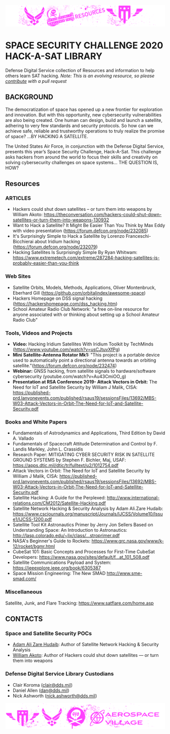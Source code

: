 ![alt text](./graphics/DDS-HASlibrary-logo.png "Space Security Challeng 2020 Logo")

# SPACE SECURITY CHALLENGE 2020 HACK-A-SAT LIBRARY

Defense Digital Service collection of Resources and information to help others learn SAT hacking. *Note: This is an evolving resource, so please [contribute](./HASlibrary-contribute-instrxns.md) with a pull request*

## BACKGROUND
 
The democratization of space has opened up a new frontier for exploration and innovation.  But with this opportunity, new cybersecurity vulnerabilities are also being created. One human can design, build and launch a satellite, adhering to very few standards and security protocols. So how can we achieve safe, reliable and trustworthy operations to truly realize the promise of space?  ...BY HACKING A SATELLITE.

The United States Air Force, in conjunction with the Defense Digital Service, presents this year’s Space Security Challenge, Hack-A-Sat. This challenge asks hackers from around the world to focus their skills and creativity on solving cybersecurity challenges on space systems... THE QUESTION IS, HOW?

## Resources
### ARTICLES
- Hackers could shut down satellites – or turn them into weapons by William Akoto: https://theconversation.com/hackers-could-shut-down-satellites-or-turn-them-into-weapons-130932
- Want to Hack a Satellite? It Might Be Easier Than You Think by Max Eddy with video presentation (https://forum.defcon.org/node/232085)
- It's Surprisingly Simple to Hack a Satellite by Lorenzo Franceschi-Bicchierai about Iridium hacking (https://forum.defcon.org/node/232079)
- Hacking Satellites Is Surprisingly Simple By Ryan Whitwam: https://www.extremetech.com/extreme/287284-hacking-satellites-is-probably-easier-than-you-think

### Web Sites
- Satellite Orbits, Models, Methods, Applications, Oliver Montenbruck, Eberhard Gill (https://github.com/orbitalindex/awesome-space)
- Hackers Homepage on DSS signal hacking (https://hackershomepage.com/dss_hacking.htm)
- School Amateur Radio Club Network: "a free on-line resource for anyone associated with or thinking about setting up a School Amateur Radio Club"

### Tools, Videos and Projects
- **Video:** Hacking Iridium Satellites With Iridium Toolkit by TechMinds (https://www.youtube.com/watch?v=usCJtuvXfPg)
- **Mini Satellite-Antenna Rotator Mk1:** "This project is a portable device used to automatically point a directional antenna towards an orbiting satellite."(https://forum.defcon.org/node/232474)
- **Webinar:** GNSS hacking, from satellite signals to hardware/software cybersecurity (youtube.com/watch?v=Au43CmiOO_g)
- **Presentation at RSA Conference 2019- Attack Vectors in Orbit:** The Need for IoT and Satellite Security by William J Malik, CISA: https://published-prd.lanyonevents.com/published/rsaus19/sessionsFiles/13692/MBS-W03-Attack-Vectors-in-Orbit-The-Need-for-IoT-and-Satellite-Security.pdf

### Books and White Papers
- Fundamentals of Astrodynamics and Applications, Third Edition by David A. Vallado
- Fundamentals of Spacecraft Attitude Determination and Control by F. Landis Markley, John L. Crassidis
- Research Paper: MITIGATING CYBER SECURITY RISK IN SATELLITE GROUND SYSTEMS by Stephen F. Bichler, Maj, USAF: https://apps.dtic.mil/dtic/tr/fulltext/u2/1012754.pdf
- Attack Vectors in Orbit: The Need for IoT and Satellite Security by William J Malik, CISA: https://published-prd.lanyonevents.com/published/rsaus19/sessionsFiles/13692/MBS-W03-Attack-Vectors-in-Orbit-The-Need-for-IoT-and-Satellite-Security.pdf
- Satellite Hacking: A Guide for the Perplexed: http://www.international-relations.com/CM2012/Satellite-Hacking.pdf
- Satellite Network Hacking & Security Analysis by Adam Ali.Zare Hudaib: https://www.cscjournals.org/manuscript/Journals/IJCSS/Volume10/Issue1/IJCSS-1200.pdf
- Satellite Tool Kit Astronautics Primer by Jerry Jon Sellers Based on Understanding Space: An Introduction to Astronautics: http://lasp.colorado.edu/~lix/class/...stroprimer.pdf
- NASA's Beginner's Guide to Rockets: https://www.grc.nasa.gov/www/k-12/rocket/bgmr.html
- CubeSat 101: Basic Concepts and Processes for First-Time CubeSat Developers: https://www.nasa.gov/sites/default/f...at_101_508.pdf
- Satellite Communications Payload and System: https://ieeexplore.ieee.org/book/6305387
- Space Mission Engineering: The New SMAD http://www.sme-smad.com/

### Miscellaneous
Satellite, Junk, and Flare Tracking: https://www.satflare.com/home.asp

## CONTACTS
### Space and Satellite Security POCs
- [Adam Ali Zare Hudaib](mailto:adamhudaib@gmail.com): Author of Satellite Network Hacking & Security Analysis
- [William Akoto](mailto:william@willakoto.com): Author of Hackers could shut down satellites — or turn them into weapons

### Defense Digital Service Library Custodians
- Clair Koroma (clair@dds.mil)
- Daniel Allen (dan@dds.mil)
- Nick Ashworth (nick.ashworth@dds.mil)

![alt text](./graphics/DDShackasatlogobottom.png "Space Security Challeng 2020 Logo")
